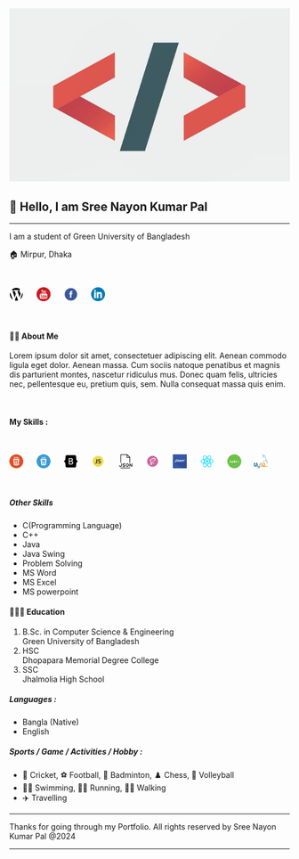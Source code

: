<img src="images/background.png">

## 👋 Hello, I am Sree Nayon Kumar Pal
<hr>
<p>I am a student of Green University of Bangladesh</p>
<p>🏠 Mirpur, Dhaka</p>

<br>

<a href="#"><img src="images/website.svg" style="height:25px; width:25px; margin-right: 20px"></a>
<a href="#"><img src="images/youtube.svg" style="height:25px; width:25px; margin-right: 20px"></a>
<a href="#"><img src="images/facebook.svg" style="height:25px; width:25px; margin-right: 20px"></a>
<a href="#"><img src="images/linkedin.svg" style="height:25px; width:25px; margin-right: 20px"></a>

<br>

#### 👨‍🏫 About Me

<P>Lorem ipsum dolor sit amet, consectetuer adipiscing elit. Aenean commodo ligula eget dolor. Aenean massa. Cum sociis natoque penatibus et magnis dis parturient montes, nascetur ridiculus mus. Donec quam felis, ultricies nec, pellentesque eu, pretium quis, sem. Nulla consequat massa quis enim.</p>

<br>

#### My Skills :

<br>

<a href="#"><img src="images/html5.svg" style="height:25px; width:25px; margin-right: 20px"></a>
<a href="#"><img src="images/css3.svg" style="height:25px; width:25px; margin-right: 20px"></a>
<a href="#"><img src="images/bootstrap.svg" style="height:25px; width:25px; margin-right: 20px"></a>
<a href="#"><img src="images/js.svg" style="height:25px; width:25px; margin-right: 20px"></a>
<a href="#"><img src="images/json.svg" style="height:25px; width:25px; margin-right: 20px"></a>
<a href="#"><img src="images/sass.svg" style="height:25px; width:25px; margin-right: 20px"></a>
<a href="#"><img src="images/jquery.svg" style="height:25px; width:25px; margin-right: 20px"></a>
<a href="#"><img src="images/react.svg" style="height:25px; width:25px; margin-right: 20px"></a>
<a href="#"><img src="images/node.svg" style="height:25px; width:25px; margin-right: 20px"></a>
<a href="#"><img src="images/mysql.svg" style="height:25px; width:25px; margin-right: 20px"></a>

<br>

##### Other Skills
- C(Programming Language)
- C++
- Java
- Java Swing
- Problem Solving
- MS Word
- MS Excel
- MS powerpoint

#### 👨🏻‍🎓 Education
1. B.Sc. in Computer Science & Engineering
<br> Green University of Bangladesh
2. HSC
<br> Dhopapara Memorial Degree College
3. SSC
<br> Jhalmolia High School

##### Languages :
- Bangla (Native)
- English

##### Sports / Game / Activities / Hobby :
- 🏏 Cricket, ⚽ Football, 🏸 Badminton, ♟️ Chess, 🏐 Volleyball
- 🏊‍♂️ Swimming, 🏃‍♂️ Running, 🚶‍♂️ Walking
- ✈️ Travelling

<hr>
Thanks for going through my Portfolio. All rights reserved by Sree Nayon Kumar Pal @2024
<hr>
